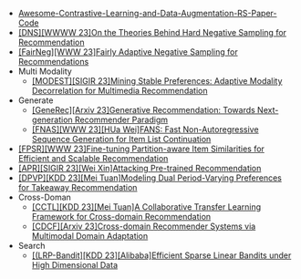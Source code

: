 
- [Awesome-Contrastive-Learning-and-Data-Augmentation-RS-Paper-Code](https://github.com/QinHsiu/Awesome-Contrastive-Learning-and-Data-Augmentation-RS-Paper-Code)
- [[DNS][WWWW 23]On the Theories Behind Hard Negative Sampling for Recommendation](https://arxiv.org/abs/2302.03472)
- [[FairNeg][WWW 23]Fairly Adaptive Negative Sampling for Recommendations](https://arxiv.org/abs/2302.08266)
- Multi Modality
  - [[MODEST][SIGIR 23]Mining Stable Preferences: Adaptive Modality Decorrelation for Multimedia Recommendation](https://arxiv.org/pdf/2306.14179.pdf)
- Generate
  - [[GeneRec][Arxiv 23]Generative Recommendation: Towards Next-generation Recommender Paradigm](https://arxiv.org/abs/2304.03516)
  - [[FNAS][WWW 23][HUa Wei]FANS: Fast Non-Autoregressive Sequence Generation for Item List Continuation](https://arxiv.org/abs/2304.00545)
- [[FPSR][WWW 23]Fine-tuning Partition-aware Item Similarities for Efficient and Scalable Recommendation](https://arxiv.org/abs/2207.05959)
- [[APR][SIGIR 23][Wei Xin]Attacking Pre-trained Recommendation](https://arxiv.org/pdf/2305.03995.pdf)
- [[DPVP][KDD 23][Mei Tuan]Modeling Dual Period-Varying Preferences for Takeaway Recommendation](https://arxiv.org/abs/2306.04370)
- Cross-Doman
  - [[CCTL][KDD 23][Mei Tuan]A Collaborative Transfer Learning Framework for Cross-domain Recommendation](https://arxiv.org/pdf/2306.16425.pdf)
  - [[CDCF][Arxiv 23]Cross-domain Recommender Systems via Multimodal Domain Adaptation](https://arxiv.org/pdf/2306.13887.pdf)
- Search
  - [[(LRP-Bandit][KDD 23][Alibaba]Efficient Sparse Linear Bandits under High Dimensional Data](https://www.mcwei.com/Research/Lasso_RP_Bandit.pdf)
